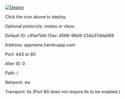 [![Deploy](https://www.herokucdn.com/deploy/button.png)](https://dashboard.heroku.com/new?template=https://github.com/sr888r/oate)

Click the icon above to deploy.

Optional protocols: vmess or vless.

Default ID: c95ef1d4-f3ac-4586-96e9-234a37dda068

Address: appname.herokuapp.com

Port: 443 or 80

Alter ID: 0

Path: /

Network: ws

Transport: tls (Port 80 does not require tls to be enabled.)
